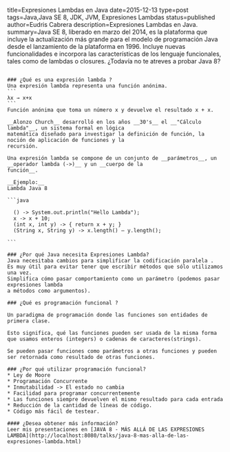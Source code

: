 title=Expresiones Lambdas en Java
date=2015-12-13
type=post
tags=Java,Java SE 8, JDK, JVM, Expresiones Lambdas
status=published
author=Eudris Cabrera
description=Expresiones Lambdas en Java.    
summary=Java SE 8, liberado en marzo del 2014, es la plataforma que incluye la actualización más grande para el modelo de programación Java desde el lanzamiento de la plataforma en 1996. Incluye nuevas funcionalidades e incorpora las características de los lenguaje funcionales, tales como de lambdas o closures. ¿Todavía no te atreves a probar Java 8?
~~~~~~

### ¿Qué es una expresión lambda ?
Una expresión lambda representa una función anónima.
```
λx → x+x
```
Función anónima que toma un número x y devuelve el resultado x + x.

__Alonzo Church__ desarrolló en los años __30's__ el __"Cálculo lambda"__, un sistema formal en lógica
matemática diseñado para investigar la definición de función, la noción de aplicación de funciones y la
recursión.

Una expresión lambda se compone de un conjunto de __parámetros__, un __operador lambda (->)__ y un __cuerpo de la
función__.

__Ejemplo:__
Lambda Java 8

```java

  () -> System.out.println("Hello Lambda");
  x -> x + 10;
  (int x, int y) -> { return x + y; }
  (String x, String y) -> x.length() – y.length();

```

### ¿Por qué Java necesita Expresiones Lambda?
Java necesitaba cambios para simplificar la codificación paralela .
Es muy útil para evitar tener que escribir métodos que sólo utilizamos una vez.
Simplifica cómo pasar comportamiento como un parámetro (podemos pasar expresiones lambda
a métodos como argumentos).

### ¿Qué es programación funcional ?

Un paradigma de programación donde las funciones son entidades de primera clase.

Esto significa, qué las funciones pueden ser usada de la misma forma que usamos enteros (integers) o cadenas de caracteres(strings).

Se pueden pasar funciones como parámetros a otras funciones y pueden ser retornada como resultado de otras funciones.

### ¿Por qué utilizar programación funcional?
* Ley de Moore
* Programación Concurrente
* Inmutabilidad -> El estado no cambia
* Facilidad para programar concurrentemente
* Las funciones siempre devuelven el mismo resultado para cada entrada
* Reducción de la cantidad de líneas de código.
* Código más fácil de testear.

#### ¿Desea obtener más información?
Leer mis presentaciones en [JAVA 8 - MÁS ALLÁ DE LAS EXPRESIONES LAMBDA](http://localhost:8080/talks/java-8-mas-alla-de-las-expresiones-lambda.html)
